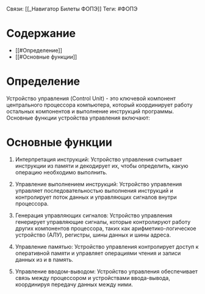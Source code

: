 Связи: [[_Навигатор Билеты ФОПЭ]]
Теги: #ФОПЭ 

# Содержание
- [[#Определение]]
- [[#Основные функции]]

# Определение 
Устройство управления (Control Unit) - это ключевой компонент центрального процессора компьютера, который координирует работу остальных компонентов и выполнение инструкций программы. Основные функции устройства управления включают:

# Основные функции
1. Интерпретация инструкций: Устройство управления считывает инструкции из памяти и декодирует их, чтобы определить, какую операцию необходимо выполнить.
    
2. Управление выполнением инструкций: Устройство управления управляет последовательностью выполнения инструкций и контролирует поток данных и управляющих сигналов внутри процессора.
    
3. Генерация управляющих сигналов: Устройство управления генерирует управляющие сигналы, которые контролируют работу других компонентов процессора, таких как арифметико-логическое устройство (АЛУ), регистры, шины данных и шины адреса.
    
4. Управление памятью: Устройство управления контролирует доступ к оперативной памяти и управляет операциями чтения и записи данных из и в память.
    
5. Управление вводом-выводом: Устройство управления обеспечивает связь между процессором и устройствами ввода-вывода, координируя передачу данных между ними.
